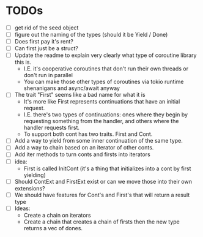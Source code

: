 # TODOs
- [ ] get rid of the seed object
- [ ] figure out the naming of the types (should it be Yield / Done) 
- [ ] Does first pay it's rent? 
- [ ] Can first just be a struct?
- [ ] Update the readme to explain very clearly what type of coroutine library this is. 
    - I.E. it's cooperative coroutines that don't run their own threads or don't run in parallel
    - You can make those other types of coroutines via tokio runtime shenanigans and async/await anyway
- [ ] The trait "First" seems like a bad name for what it is 
    - It's more like First represents continuations that have an initial request. 
    - I.E. there's two types of continuations: ones where they begin by requesting something from the handler, and others where the handler requests first.
    - To support both cont has two traits. First and Cont. 
- [ ] Add a way to yield from some inner continuation of the same type. 
- [ ] Add a way to chain based on an iterator of other conts.
- [ ] Add iter methods to turn conts and firsts into iterators
- [ ] idea: 
    - First is called InitCont (it's a thing that initializes into a cont by first yielding)
- [ ] Should ContExt and FirstExt exist or can we move those into their own extensions? 
- [ ] We should have features for Cont's and First's that will return a result type
- [ ] Ideas: 
    - Create a chain on iterators
    - Create a chain that creates a chain of firsts then the new type returns a vec of dones. 
